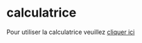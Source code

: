 # calculatrice

Pour utiliser la calculatrice veuillez <a href="https://clementcarpot.github.io/Calculatrice/">cliquer ici</a>
